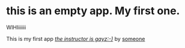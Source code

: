 # this is an empty app. My first one.

WIHIiiiiii

This is my first app [*the instructor is gayz:-)*](http://google.com) by [someone](http://about.me/hanan)